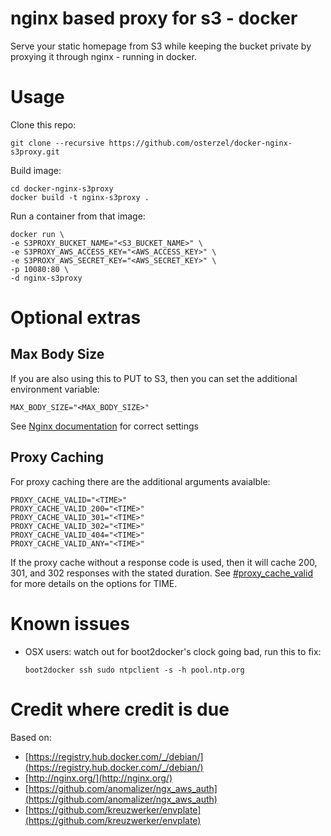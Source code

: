 # nginx based proxy for s3 - docker

Serve your static homepage from S3 while keeping the bucket private by proxying
it through nginx - running in docker.

# Usage

Clone this repo:

    git clone --recursive https://github.com/osterzel/docker-nginx-s3proxy.git

Build image:

    cd docker-nginx-s3proxy
    docker build -t nginx-s3proxy .


Run a container from that image:

    docker run \
    -e S3PROXY_BUCKET_NAME="<S3_BUCKET_NAME>" \
    -e S3PROXY_AWS_ACCESS_KEY="<AWS_ACCESS_KEY>" \
    -e S3PROXY_AWS_SECRET_KEY="<AWS_SECRET_KEY>" \
    -p 10080:80 \
    -d nginx-s3proxy

# Optional extras

## Max Body Size
If you are also using this to PUT to S3, then you can set the additional environment variable:
    
    MAX_BODY_SIZE="<MAX_BODY_SIZE>" 

See [Nginx documentation](http://nginx.org/en/docs/http/ngx_http_core_module.html#client_max_body_size) for correct settings

## Proxy Caching
For proxy caching there are the additional arguments avaialble:  

    PROXY_CACHE_VALID="<TIME>"  
    PROXY_CACHE_VALID_200="<TIME>"  
    PROXY_CACHE_VALID_301="<TIME>"  
    PROXY_CACHE_VALID_302="<TIME>"  
    PROXY_CACHE_VALID_404="<TIME>"  
    PROXY_CACHE_VALID_ANY="<TIME>"  

If the proxy cache without a response code is used, then it will cache 200, 301, and 302 responses with the stated duration. See [#proxy_cache_valid](http://nginx.org/en/docs/http/ngx_http_proxy_module.html#proxy_cache_valid) for more details on the options for TIME.


# Known issues

* OSX users: watch out for boot2docker's clock going bad, run this to fix:

      boot2docker ssh sudo ntpclient -s -h pool.ntp.org

# Credit where credit is due

Based on:
* [https://registry.hub.docker.com/_/debian/](https://registry.hub.docker.com/_/debian/)
* [http://nginx.org/](http://nginx.org/)
* [https://github.com/anomalizer/ngx_aws_auth](https://github.com/anomalizer/ngx_aws_auth)
* [https://github.com/kreuzwerker/envplate](https://github.com/kreuzwerker/envplate)
